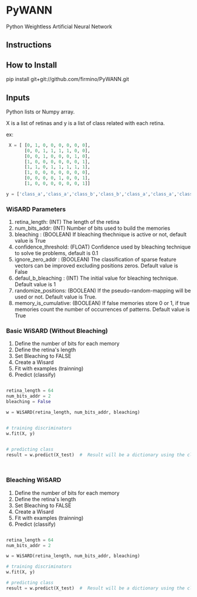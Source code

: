 # PyWANN
Python Weightless Artificial Neural Network

## Instructions

## How to Install

pip install git+git://github.com/firmino/PyWANN.git

## Inputs

Python lists or Numpy array.

X is a list of retinas and y is a list of class related with each retina. 

ex: 
```python
 X = [ [0, 1, 0, 0, 0, 0, 0, 0],
       [0, 0, 1, 1, 1, 1, 0, 0],
       [0, 0, 1, 0, 0, 0, 1, 0],
       [1, 0, 0, 0, 0, 0, 0, 1],
       [1, 1, 0, 1, 1, 1, 1, 1],
       [1, 0, 0, 0, 0, 0, 0, 0],
       [0, 0, 0, 0, 1, 0, 0, 1],
       [1, 0, 0, 0, 0, 0, 0, 1]]

y = ['class_a','class_a','class_b','class_b','class_a','class_a','class_b','class_a',]

```

### WiSARD Parameters
1. retina_length: (INT) The length of the retina
2. num_bits_addr: (INT) Number of bits used to build the memories
3. bleaching : (BOOLEAN) If bleaching thechnique is active or not, default value is True
4. confidence_threshold: (FLOAT) Confidence used by bleaching technique to solve tie problems, default is 0.1
5. ignore_zero_addr : (BOOLEAN) The classification of sparse feature vectors can be improved excluding positions zeros. Default value is False
6. defaul_b_bleaching : (INT) The initial value for bleaching technique. Default value is 1
7. randomize_positions:  (BOOLEAN) If the pseudo-random-mapping will be used or not. Default value is True.
8. memory_is_cumulative: (BOOLEAN) If false memories store 0 or 1, if true memories count the number of occurrences of patterns. Default value is True


### Basic WiSARD (Without Bleaching)
1. Define the number of bits for each memory
2. Define the retina's length
3. Set Bleaching to FALSE 
4. Create a Wisard
5. Fit with examples (trainning)
6. Predict (classify)

```python

retina_length = 64
num_bits_addr = 2
bleaching = False

w = WiSARD(retina_length, num_bits_addr, bleaching)


# training discriminators
w.fit(X, y)


# predicting class
result = w.predict(X_test)  #  Result will be a dictionary using the classes as key and the WiSARD result as values




```

### Bleaching WiSARD
1. Define the number of bits for each memory
2. Define the retina's length
3. Set Bleaching to FALSE 
4. Create a Wisard
5. Fit with examples (trainning)
6. Predict (classify)

```python

retina_length = 64
num_bits_addr = 2

w = WiSARD(retina_length, num_bits_addr, bleaching)

# training discriminators
w.fit(X, y)

# predicting class
result = w.predict(X_test)  #  Result will be a dictionary using the classes as key and the WiSARD result as values







